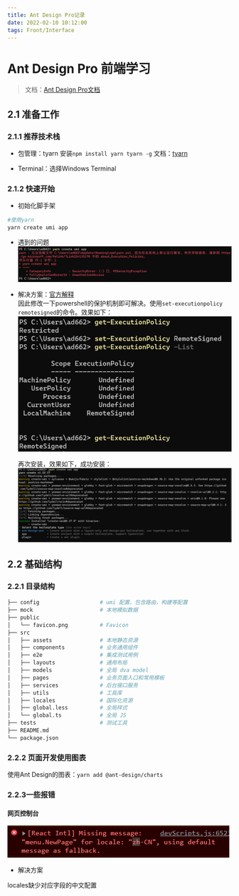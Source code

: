 ```yaml
---
title: Ant Design Pro记录
date: 2022-02-10 10:12:00
tags: Front/Interface
---
```


# Ant Design Pro 前端学习

> 文档：[Ant Design Pro文档](https://pro.ant.design/zh-CN/docs/overview)

## 2.1 准备工作

### 2.1.1 推荐技术栈

- 包管理：tyarn 安装`npm install yarn tyarn -g`
  文档：[tyarn](https://www.npmjs.com/package/tyarn)

- Terminal：选择Windows Terminal
  
### 2.1.2 快速开始

- 初始化脚手架

```sh
#使用yarn
yarn create umi app
```

- 遇到的问题
  ![yarnError](/imgInPosts/AntDesignProLearning/yarnError.png)

- 解决方案：[官方解释](https://docs.microsoft.com/zh-cn/powershell/module/microsoft.powershell.core/about/about_execution_policies?view=powershell-7)
  </br>因此修改一下powershell的保护机制即可解决。使用`set-executionpolicy remotesigned`的命令。效果如下：
  ![yarnErrorSolution](/imgInPosts/AntDesignProLearning/yarnErrorSolution.png)

  再次安装，效果如下，成功安装：
  ![yarnSuccess](/imgInPosts/AntDesignProLearning/yarnSuccess.png)

## 2.2 基础结构

### 2.2.1 目录结构

```sh
├── config                   # umi 配置，包含路由，构建等配置
├── mock                     # 本地模拟数据
├── public
│   └── favicon.png          # Favicon
├── src
│   ├── assets               # 本地静态资源
│   ├── components           # 业务通用组件
│   ├── e2e                  # 集成测试用例
│   ├── layouts              # 通用布局
│   ├── models               # 全局 dva model
│   ├── pages                # 业务页面入口和常用模板
│   ├── services             # 后台接口服务
│   ├── utils                # 工具库
│   ├── locales              # 国际化资源
│   ├── global.less          # 全局样式
│   └── global.ts            # 全局 JS
├── tests                    # 测试工具
├── README.md
└── package.json
```

### 2.2.2 页面开发使用图表

使用Ant Design的图表：`yarn add @ant-design/charts`

### 2.2.3一些报错

#### 网页控制台

![ReactError](/imgInPosts/AntDesignProLearning/React.png)

- 解决方案

locales缺少对应字段的中文配置

